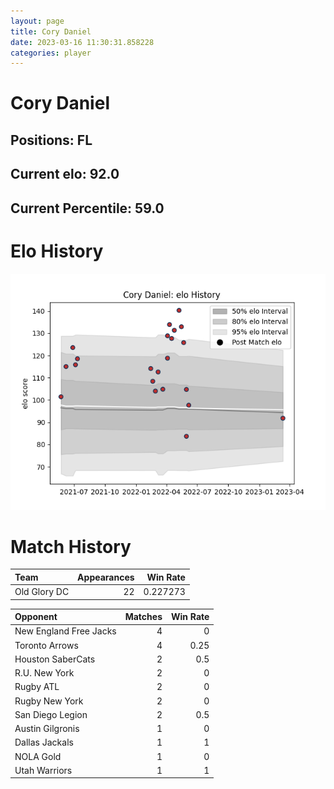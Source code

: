 ```yaml
---  
layout: page  
title: Cory Daniel  
date: 2023-03-16 11:30:31.858228  
categories: player  
---
```

# Cory Daniel

## Positions: FL

## Current elo: 92.0

## Current Percentile: 59.0

# Elo History


![elo history](history_CoryDaniel.png)
# Match History


| Team         |   Appearances |   Win Rate |
|:-------------|--------------:|-----------:|
| Old Glory DC |            22 |   0.227273 |

| Opponent               |   Matches |   Win Rate |
|:-----------------------|----------:|-----------:|
| New England Free Jacks |         4 |       0    |
| Toronto Arrows         |         4 |       0.25 |
| Houston SaberCats      |         2 |       0.5  |
| R.U. New York          |         2 |       0    |
| Rugby ATL              |         2 |       0    |
| Rugby New York         |         2 |       0    |
| San Diego Legion       |         2 |       0.5  |
| Austin Gilgronis       |         1 |       0    |
| Dallas Jackals         |         1 |       1    |
| NOLA Gold              |         1 |       0    |
| Utah Warriors          |         1 |       1    |